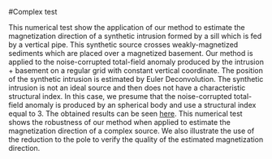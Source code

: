 #Complex test

This numerical test show the application of our method to estimate
the magnetization direction of a synthetic intrusion formed by a
sill which is fed by a vertical pipe. This synthetic source crosses
weakly-magnetized sediments which are placed over a magnetized 
basement. Our method is applied to the noise-corrupted total-field 
anomaly produced by the intrusion + basement on a regular grid 
with constant vertical coordinate. The position of the synthetic 
intrusion is estimated by Euler Deconvolution. The synthetic 
intrusion is not an ideal source and then does not have a 
characteristic structural index. In this case, we presume that the 
noise-corrupted total-field anomaly is produced by an spherical 
body and use a structural index equal to 3. The obtained results
can be seen [here](http://nbviewer.ipython.org/github/birocoles/Total-magnetization-of-spherical-bodies/blob/authors-resp-JE/notebooks/suppl_tests/complex/complex_test.ipynb). 
This numerical test shows the robustness of our method when applied 
to estimate the magnetization direction of a complex source. We
also illustrate the use of the reduction to the pole to verify the 
quality of the estimated magnetization direction.